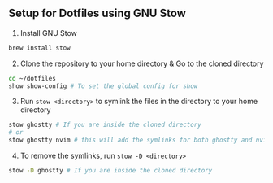 ## Setup for Dotfiles using GNU Stow

1. Install GNU Stow

```bash
brew install stow
```

2. Clone the repository to your home directory & Go to the cloned directory

```bash
cd ~/dotfiles
show show-config # To set the global config for show
```

3. Run `stow <directory>` to symlink the files in the directory to your home directory

```bash
stow ghostty # If you are inside the cloned directory
# or
stow ghostty nvim # this will add the symlinks for both ghostty and nvim
```

4. To remove the symlinks, run `stow -D <directory>`

```bash
stow -D ghostty # If you are inside the cloned directory
```
